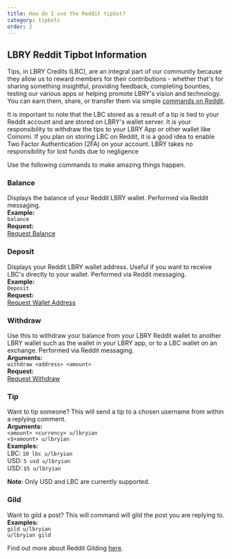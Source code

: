 ```yaml
---
title: How do I use the Reddit tipbot?
category: tipbots
order: 2
---
```


## LBRY Reddit Tipbot Information

Tips, in LBRY Credits (LBC), are an integral part of our community because they allow us to reward members for their contributions - whether that's for sharing something insightful, providing feedback, completing bounties, testing our various apps or helping promote LBRY's vision and technology. You can earn them, share, or transfer them via simple [commands on Reddit](https://np.reddit.com/r/lbry/wiki/tipbot).  

It is important to note that the LBC stored as a result of a tip is tied to your Reddit account and are stored on LBRY's wallet server. It is your responsibility to withdraw the tips to your LBRY App or other wallet like Coinomi. If you plan on storing LBC on Reddit, it is a good idea to enable Two Factor Authentication (2FA) on your account. LBRY takes no responsibility for lost funds due to negligence 

Use the following commands to make amazing things happen.

### Balance
Displays the balance of your Reddit LBRY wallet. Performed via Reddit messaging.  
**Example:**  
`balance`  
**Request:**  
[Request Balance](https://reddit.com/message/compose?to=lbryian&subject=Balance&message=balance)

### Deposit
Displays your Reddit LBRY wallet address. Useful if you want to receive LBC's directly to your wallet. Performed via Reddit messaging.     
**Example:**    
`Deposit`  
**Request:**  
[Request Wallet Address](https://www.reddit.com/message/compose?to=lbryian&subject=Deposit&message=deposit)

### Withdraw
Use this to withdraw your balance from your LBRY Reddit wallet to another LBRY wallet such as the wallet in your LBRY app, or to a LBC wallet on an exchange. Performed via Reddit messaging.  
**Arguments:**  
`withdraw <address> <amount>`  
**Request:**  
[Request Withdraw](https://reddit.com/message/compose?to=lbryian&subject=Withdraw&message=withdraw%20%3Camount%3E%20%3Caddress)

### Tip
Want to tip someone? This will send a tip to a chosen username from within a replying comment.  
**Arguments:**  
`<amount> <currency> u/lbryian`  
`<$+amount> u/lbryian`  
**Examples:**  
LBC: `10 lbc u/lbryian`  
USD: `5 usd u/lbryian`  
USD: `$5 u/lbryian`  

**Note**: Only USD and LBC are currently supported.

### Gild
Want to gild a post? This will command will gild the post you are replying to.  
**Examples:**    
`gild u/lbryian`  
`u/lbryian gild`  

Find out more about Reddit Gilding [here](https://www.reddit.com/gilding/).
